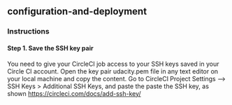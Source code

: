 ## configuration-and-deployment

### Instructions

#### Step 1. Save the SSH key pair

You need to give your CircleCI job access to your SSH keys saved in your Circle CI account.
Open the key pair udacity.pem file in any text editor on your local machine and copy the content. Go to CircleCI Project Settings --> SSH Keys > Additional SSH Keys, and paste the paste the SSH key, as shown https://circleci.com/docs/add-ssh-key/